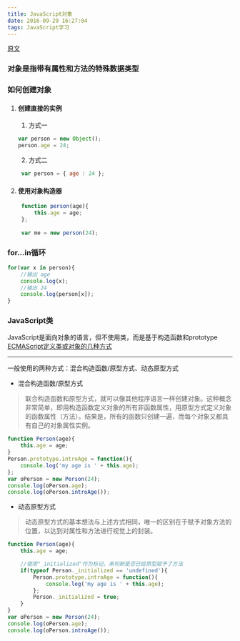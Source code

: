 ```yaml
---
title: JavaScript对象
date: 2016-09-29 16:27:04
tags: JavaScript学习
---
```

[原文](http://www.w3school.com.cn/js/js_objects.asp)
### 对象是指带有属性和方法的特殊数据类型

### 如何创建对象
1. #### 创建直接的实例
   1. 方式一
    ```javascript
    var person = new Object();
    person.age = 24;
    ```
   2. 方式二
   ```javascript
    var person = { age : 24 };
    ```
2. #### 使用对象构造器
   ```javascript
    function person(age){
        this.age = age;
    };
    
    var me = new person(24);
   ```
### for...in循环
```javascript
for(var x in person){
    //输出 age
    console.log(x);
    //输出 24
    console.log(person[x]);
}
```
### JavaScript类
JavaScript是面向对象的语言，但不使用类，而是基于构造函数和prototype
[ECMAScript定义类或对象的几种方式](http://www.w3school.com.cn/js/pro_js_object_defining.asp)
***
一般使用的两种方式：混合构造函数/原型方式、动态原型方式
* 混合构造函数/原型方式
> 联合构造函数和原型方式，就可以像其他程序语言一样创建对象。这种概念非常简单，即用构造函数定义对象的所有非函数属性，用原型方式定义对象的函数属性（方法）。结果是，所有的函数只创建一遍，而每个对象又都具有自己的对象属性实例。

```javascript
function Person(age){
    this.age = age;
}
Person.prototype.introAge = function(){
    console.log('my age is ' + this.age);
};
var oPerson = new Person(24);
console.log(oPerson.age);
console.log(oPerson.introAge());
```
* 动态原型方式
> 动态原型方式的基本想法与上述方式相同，唯一的区别在于赋予对象方法的位置，以达到对属性和方法进行视觉上的封装。

```javascript
function Person(age){
    this.age = age;

    //使用"_initialized"作为标记，来判断是否已给原型赋予了方法
    if(typeof Person._initialized == 'undefined'){
        Person.prototype.introAge = function(){
            console.log('my age is ' + this.age);
        };
        Person._initialized = true;
    }
}
var oPerson = new Person(24);
console.log(oPerson.age);
console.log(oPerson.introAge());
```